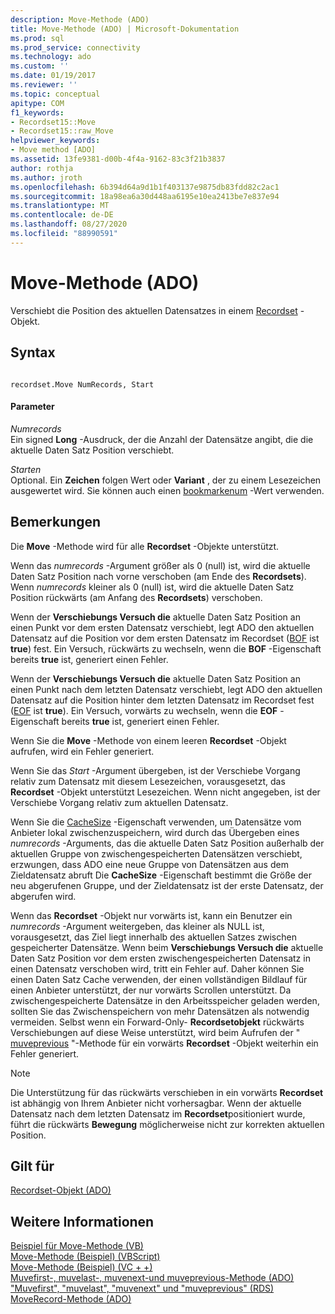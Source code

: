 ```yaml
---
description: Move-Methode (ADO)
title: Move-Methode (ADO) | Microsoft-Dokumentation
ms.prod: sql
ms.prod_service: connectivity
ms.technology: ado
ms.custom: ''
ms.date: 01/19/2017
ms.reviewer: ''
ms.topic: conceptual
apitype: COM
f1_keywords:
- Recordset15::Move
- Recordset15::raw_Move
helpviewer_keywords:
- Move method [ADO]
ms.assetid: 13fe9381-d00b-4f4a-9162-83c3f21b3837
author: rothja
ms.author: jroth
ms.openlocfilehash: 6b394d64a9d1b1f403137e9875db83fdd82c2ac1
ms.sourcegitcommit: 18a98ea6a30d448aa6195e10ea2413be7e837e94
ms.translationtype: MT
ms.contentlocale: de-DE
ms.lasthandoff: 08/27/2020
ms.locfileid: "88990591"
---
```

# <a name="move-method-ado"></a>Move-Methode (ADO)
Verschiebt die Position des aktuellen Datensatzes in einem [Recordset](./recordset-object-ado.md) -Objekt.  
  
## <a name="syntax"></a>Syntax  
  
```  
  
recordset.Move NumRecords, Start  
```  
  
#### <a name="parameters"></a>Parameter  
 *Numrecords*  
 Ein signed **Long** -Ausdruck, der die Anzahl der Datensätze angibt, die die aktuelle Daten Satz Position verschiebt.  
  
 *Starten*  
 Optional. Ein **Zeichen** folgen Wert oder **Variant** , der zu einem Lesezeichen ausgewertet wird. Sie können auch einen [bookmarkenum](./bookmarkenum.md) -Wert verwenden.  
  
## <a name="remarks"></a>Bemerkungen  
 Die **Move** -Methode wird für alle **Recordset** -Objekte unterstützt.  
  
 Wenn das *numrecords* -Argument größer als 0 (null) ist, wird die aktuelle Daten Satz Position nach vorne verschoben (am Ende des **Recordsets**). Wenn *numrecords* kleiner als 0 (null) ist, wird die aktuelle Daten Satz Position rückwärts (am Anfang des **Recordsets**) verschoben.  
  
 Wenn der **Verschiebungs Versuch die** aktuelle Daten Satz Position an einen Punkt vor dem ersten Datensatz verschiebt, legt ADO den aktuellen Datensatz auf die Position vor dem ersten Datensatz im Recordset ([BOF](./bof-eof-properties-ado.md) ist **true**) fest. Ein Versuch, rückwärts zu wechseln, wenn die **BOF** -Eigenschaft bereits **true** ist, generiert einen Fehler.  
  
 Wenn der **Verschiebungs Versuch die** aktuelle Daten Satz Position an einen Punkt nach dem letzten Datensatz verschiebt, legt ADO den aktuellen Datensatz auf die Position hinter dem letzten Datensatz im Recordset fest ([EOF](./bof-eof-properties-ado.md) ist **true**). Ein Versuch, vorwärts zu wechseln, wenn die **EOF** -Eigenschaft bereits **true** ist, generiert einen Fehler.  
  
 Wenn Sie die **Move** -Methode von einem leeren **Recordset** -Objekt aufrufen, wird ein Fehler generiert.  
  
 Wenn Sie das *Start* -Argument übergeben, ist der Verschiebe Vorgang relativ zum Datensatz mit diesem Lesezeichen, vorausgesetzt, das **Recordset** -Objekt unterstützt Lesezeichen. Wenn nicht angegeben, ist der Verschiebe Vorgang relativ zum aktuellen Datensatz.  
  
 Wenn Sie die [CacheSize](./cachesize-property-ado.md) -Eigenschaft verwenden, um Datensätze vom Anbieter lokal zwischenzuspeichern, wird durch das Übergeben eines *numrecords* -Arguments, das die aktuelle Daten Satz Position außerhalb der aktuellen Gruppe von zwischengespeicherten Datensätzen verschiebt, erzwungen, dass ADO eine neue Gruppe von Datensätzen aus dem Zieldatensatz abruft Die **CacheSize** -Eigenschaft bestimmt die Größe der neu abgerufenen Gruppe, und der Zieldatensatz ist der erste Datensatz, der abgerufen wird.  
  
 Wenn das **Recordset** -Objekt nur vorwärts ist, kann ein Benutzer ein *numrecords* -Argument weitergeben, das kleiner als NULL ist, vorausgesetzt, das Ziel liegt innerhalb des aktuellen Satzes zwischen gespeicherter Datensätze. Wenn beim **Verschiebungs Versuch die** aktuelle Daten Satz Position vor dem ersten zwischengespeicherten Datensatz in einen Datensatz verschoben wird, tritt ein Fehler auf. Daher können Sie einen Daten Satz Cache verwenden, der einen vollständigen Bildlauf für einen Anbieter unterstützt, der nur vorwärts Scrollen unterstützt. Da zwischengespeicherte Datensätze in den Arbeitsspeicher geladen werden, sollten Sie das Zwischenspeichern von mehr Datensätzen als notwendig vermeiden. Selbst wenn ein Forward-Only- **Recordsetobjekt** rückwärts Verschiebungen auf diese Weise unterstützt, wird beim Aufrufen der " [muveprevious](./movefirst-movelast-movenext-and-moveprevious-methods-ado.md) "-Methode für ein vorwärts **Recordset** -Objekt weiterhin ein Fehler generiert.  
  
> [!NOTE]
>  Die Unterstützung für das rückwärts verschieben in ein vorwärts **Recordset** ist abhängig von Ihrem Anbieter nicht vorhersagbar. Wenn der aktuelle Datensatz nach dem letzten Datensatz im **Recordset**positioniert wurde, führt die rückwärts **Bewegung** möglicherweise nicht zur korrekten aktuellen Position.  
  
## <a name="applies-to"></a>Gilt für  
 [Recordset-Objekt (ADO)](./recordset-object-ado.md)  
  
## <a name="see-also"></a>Weitere Informationen  
 [Beispiel für Move-Methode (VB)](./move-method-example-vb.md)   
 [Move-Methode (Beispiel) (VBScript)](./move-method-example-vbscript.md)   
 [Move-Methode (Beispiel) (VC + +)](./move-method-example-vc.md)   
 [Muvefirst-, muvelast-, muvenext-und muveprevious-Methode (ADO)](./movefirst-movelast-movenext-and-moveprevious-methods-ado.md)   
 ["Muvefirst", "muvelast", "muvenext" und "muveprevious" (RDS)](../rds-api/movefirst-movelast-movenext-and-moveprevious-methods-rds.md)   
 [MoveRecord-Methode (ADO)](./moverecord-method-ado.md)